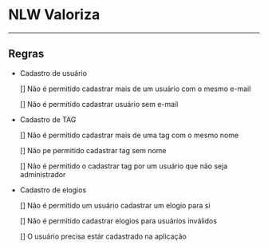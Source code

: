 # NLW Valoriza
---
## Regras

- Cadastro de usuário 

  [] Não é permitido cadastrar mais de um usuário com o mesmo e-mail  

  [] Não é permitido cadastrar usuário sem e-mail

- Cadastro de TAG

  [] Não é permitido cadastrar mais de uma tag com o mesmo nome

  [] Não pe permitido cadastrar tag sem nome

  [] Não é permitido o cadastrar tag por um usuário que não seja administrador

- Cadastro de elogios

  [] Não é permitido um usuário cadastrar um elogio para si

  [] Não é permitido cadastrar elogios para usuários inválidos

  [] O usuário precisa estár cadastrado na aplicação
